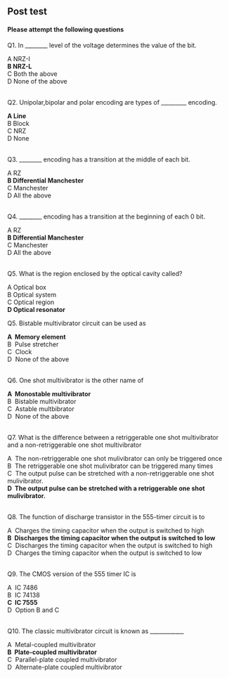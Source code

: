## Post test
#### Please attempt the following questions


Q1. In \_\_\_\_\_\_\_\_ level of the voltage determines the value of the bit.<br>

A   NRZ-I  
<b>B   NRZ-L</b>  
C   Both the above  
D   None of the above  
<br>

Q2. Unipolar,bipolar and polar encoding are types of \_\_\_\_\_\_\_\_\_ encoding.<br>

<b>A   Line</b>  
B   Block  
C   NRZ  
D   None  
<br>

Q3. \_\_\_\_\_\_\_\_ encoding has a transition at the middle of each bit.<br>
  
A   RZ  
<b>B   Differential Manchester</b>  
C   Manchester  
D   All the above  <br><br>

Q4. \_\_\_\_\_\_\_\_ encoding has a transition at the beginning of each 0 bit.<br>
 
A   RZ  
<b>B   Differential Manchester</b>  
C   Manchester  
D   All the above  <br><br>


Q5. What is the region enclosed by the optical cavity called?<br>

A   Optical box<br>
B   Optical system  
C   Optical region  
<b>D   Optical resonator</b>  <br>


Q5. Bistable multivibrator circuit can be used as  

<b>A  Memory element</b>  
B  Pulse stretcher  
C  Clock  
D  None of the above  
<br>
  

Q6. One shot multivibrator is the other name of  

<b>A  Monostable multivibrator</b>  
B  Bistable multivibrator  
C  Astable multbibrator  
D  None of the above  
<br>
  

Q7. What is the difference between a retriggerable one shot multivibrator and a non-retriggerable one shot multivibrator  

A  The non-retriggerable one shot mulivibrator can only be triggered once  
B  The retriggerable one shot mulivibrator can be triggered many times  
C  The output pulse can be stretched with a non-retriggerable one shot mulivibrator.  
<b>D  The output pulse can be stretched with a retriggerable one shot mulivibrator.</b>  
<br>
  
  
Q8. The function of discharge transistor in the 555-timer circuit is to  

A  Charges the timing capacitor when the output is switched to high  
<b>B  Discharges the timing capacitor when the output is switched to low</b>  
C  Discharges the timing capacitor when the output is switched to high  
D  Charges the timing capacitor when the output is switched to low  
<br>
  

Q9. The CMOS version of the 555 timer IC is  

A  IC 7486  
B  IC 74138  
<b>C  IC 7555</b>  
D  Option B and C  
<br>
  
    
Q10. The classic multivibrator circuit is known as \_\_\_\_\_\_\_\_\_\_\_\_  

A  Metal-coupled multivibrator  
<b>B  Plate-coupled multivibrator</b>  
C  Parallel-plate coupled multivibrator  
D  Alternate-plate coupled multivibrator  





 


  
